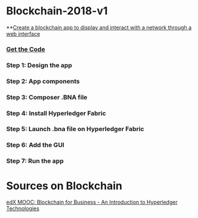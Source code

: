 # Blockchain-2018-v1

**[Create a blockchain app to display and interact with a network through a web interface](https://developer.ibm.com/code/patterns/decentralized-energy-hyperledger-composer/)


### [Get the Code](https://github.com/IBM/Decentralized-Energy-Composer?cm_sp=IBMCode-_-decentralized-energy-hyperledger-composer-_-Get-the-Code)

### Step 1: Design the app

### Step 2: App components

### Step 3: Composer .BNA file

### Step 4: Install Hyperledger Fabric

### Step 5: Launch .bna file on Hyperledger Fabric

### Step 6: Add the GUI

### Step 7: Run the app




# Sources on Blockchain



[edX MOOC: Blockchain for Business - An Introduction to Hyperledger Technologies](https://www.edx.org/course/blockchain-business-introduction-linuxfoundationx-lfs171x)
